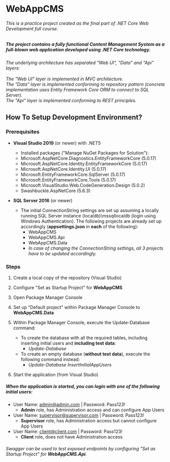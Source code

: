 # WebAppCMS

###### This is a practice project created as the final part of .NET Core Web Development full course.  
##### The project contains a fully functional Content Management System as a full-blown web application developed using .NET Core technology. 

###### The underlying architecture has separated "Web UI", "Data" and "Api" layers: <br><br> The "Web UI" layer is implemented in MVC architecture. <br> The "Data" layer is implemented conforming to repository pattern (concrete implementation uses Entity Framework Core ORM to connect to SQL Server). <br> The "Api" layer is implemented conforming to REST principles. 

## How To Setup Development Environment? 

### Prerequisites
 - <b>Visual Studio 2019</b> (or newer) with .NET5
   - Installed packages ("Manage NuGet Packages for Solution"):
   - Microsoft.AspNetCore.Diagnostics.EntityFrameworkCore (5.0.17)
   - Microsoft.AspNetCore.Identity.EntityFrameworkCore (5.0.17)
   - Microsoft.AspNetCore.Identity.UI (5.0.17)
   - Microsoft.EntityFrameworkCore.SqlServer (5.0.17)
   - Microsoft.EntityFrameworkCore.Tools (5.0.17)
   - Microsoft.VisualStudio.Web.CodeGeneration.Design (5.0.2)
   - Swashbuckle.AspNetCore (5.6.3)

 - <b>SQL Server 2016</b> (or newer)
   - The initial ConnectionString settings are set up assuming a locally running SQL Server instance (localdb)\mssqllocaldb (login using Windows Authentication). 
   The following projects are already set up accordingly (<b>appsettings.json</b> in <b>each</b> of the following): 
     - WebAppCMS
     - WebAppCMS.Api
     - WebAppCMS.Data
     - <i>In case of changing the ConnectionString settings, all 3 projects have to be updated accordingly. </i>
     
### Steps
 1. Create a local copy of the repository (Visual Studio)
 2. Configure "Set as Startup Project" for <b>WebAppCMS</b>
 3. Open Package Manager Console
 4. Set up "Default project" within Package Manager Console to <b>WebAppCMS.Data</b>
 5. Within Package Manager Console, execute the Update-Database command: 
    - To create the database with all the required tables, including inserting initial users and <b>including test data</b>:
      - <i>Update-Database</i>
    - To create an empty database (<b>without test data</b>), execute the following command instead: 
      - <i>Update-Database InsertInitialAppUsers</i>
    
 6. Start the application (from Visual Studio)
 
 ##### When the application is started, you can login with one of the following initial users:
  - User Name: admin@admin.com | Password: Pass123! 
    - <b>Admin</b> role, has Administration access and can configure App Users
  - User Name: supervisor@supervisor.com | Password: Pass123! 
    - <b>Supervisor</b> role, has Administration access but cannot configure App Users
  - User Name: client@client.com | Password: Pass123! 
    - <b>Client</b> role, does not have Administration access
    
###### Swagger can be used to test exposed endpoints by configuring "Set as Startup Project" for <b>WebAppCMS.Api</b>. 
